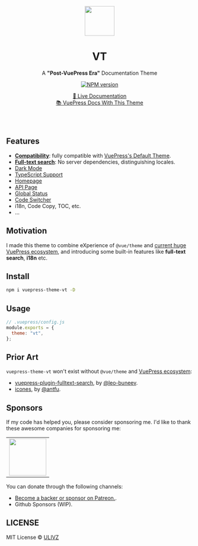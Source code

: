<br>
<br>

<p align="center">
    <img width="80" src="https://github.com/ulivz/vt/raw/master/media/logo.svg">
    <br>
    <h1 align="center">VT</h1>
</p>

<p align="center">
  A <b>"Post-VuePress Era"</b> Documentation Theme<br>
</p>

<p align="center">
<a href="https://www.npmjs.com/package/vuepress-theme-vt"><img src="https://img.shields.io/npm/v/vuepress-theme-vt?color=c95f8b&amp;label=" alt="NPM version"></a></p>

<p align="center">
  <a target="_blank" href="https://vt.insx.dev">📖 Live Documentation</a><br>
  <a target="_blank" href="https://vuepress-docs.vercel.app/">📚 VuePress Docs With This Theme</a>
</p>

<br>
<br>

## Features

- [**Compatibility**](https://vt.insx.dev/guide/migration.html): fully compatible with [VuePress's Default Theme](https://vuepress.vuejs.org/theme/default-theme-config.html).
- [**Full-text search**](https://vt.insx.dev/guide/search.html): No server dependencies, distinguishing locales.
- [Dark Mode](https://vt.insx.dev/guide/dark-mode.html)
- [TypeScript Support](https://vt.insx.dev/guide/configuration.html)
- [Homepage](https://vt.insx.dev/guide/home.html)
- [API Page](https://vt.insx.dev/guide/api-page.html)
- [Global Status](https://vt.insx.dev/guide/code-switcher.html)
- [Code Switcher](https://vt.insx.dev/guide/status.html)
- i18n, Code Copy, TOC, etc.
- ...

## Motivation

I made this theme to combine eXperience of `@vue/theme` and [current huge VuePress ecosystem](https://github.com/vuepress/awesome-vuepress/), and introducing some built-in features like **full-text search**, **i18n** etc.

## Install

```bash
npm i vuepress-theme-vt -D
```

## Usage

```js
// .vuepress/config.js
module.exports = {
  theme: "vt",
};
```

## Prior Art

`vuepress-theme-vt` won't exist without `@vue/theme` and [VuePress ecosystem](https://github.com/vuepress/awesome-vuepress/):

- [vuepress-plugin-fulltext-search](https://github.com/leo-buneev/vuepress-plugin-fulltext-search), by [@leo-buneev](https://github.com/leo-buneev).
- [icones](https://icones.js.org/), by [@antfu](https://icones.js.org/).

## Sponsors

If my code has helped you, please consider sponsoring me. I'd like to thank these awesome companies for sponsoring me:

<table>
  <tbody>
    <tr>
      <td align="center" valign="middle">
        <a href="https://n8n.io/" target="_blank">
          <img width="100px" src="https://avatars.githubusercontent.com/u/45487711?s=200&v=4">
        </a>
      </td>
    </tr><tr></tr>
  </tbody>
</table>

You can donate through the following channels:

- [Become a backer or sponsor on Patreon.](https://www.patreon.com/ulivz).
- Github Sponsors (WIP).

## LICENSE

MIT License © [ULIVZ](https://github.com/ulivz)
